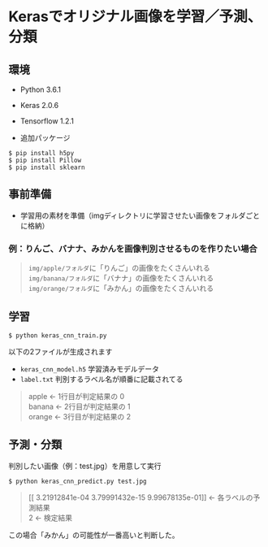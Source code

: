 # Kerasでオリジナル画像を学習／予測、分類

## 環境

- Python 3.6.1
- Keras 2.0.6
- Tensorflow 1.2.1

- 追加パッケージ

```
$ pip install h5py
$ pip install Pillow
$ pip install sklearn
```


## 事前準備

- 学習用の素材を準備（imgディレクトリに学習させたい画像をフォルダごとに格納）


### 例：りんご、バナナ、みかんを画像判別させるものを作りたい場合

> `img/apple/フォルダ`に「りんご」の画像をたくさんいれる  
> `img/banana/フォルダ`に「バナナ」の画像をたくさんいれる  
> `img/orange/フォルダ`に「みかん」の画像をたくさんいれる  


## 学習

```
$ python keras_cnn_train.py
```

以下の2ファイルが生成されます

- `keras_cnn_model.h5` 学習済みモデルデータ
- `label.txt` 判別するラベル名が順番に記載されてる

> apple  ← 1行目が判定結果の 0  
> banana ← 2行目が判定結果の 1  
> orange ← 3行目が判定結果の 2  




## 予測・分類

判別したい画像（例：test.jpg）を用意して実行

```
$ python keras_cnn_predict.py test.jpg
```

> [[  3.21912841e-04   3.79991432e-15   9.99678135e-01]] ← 各ラベルの予測結果  
> 2  ← 検定結果

この場合「みかん」の可能性が一番高いと判断した。
